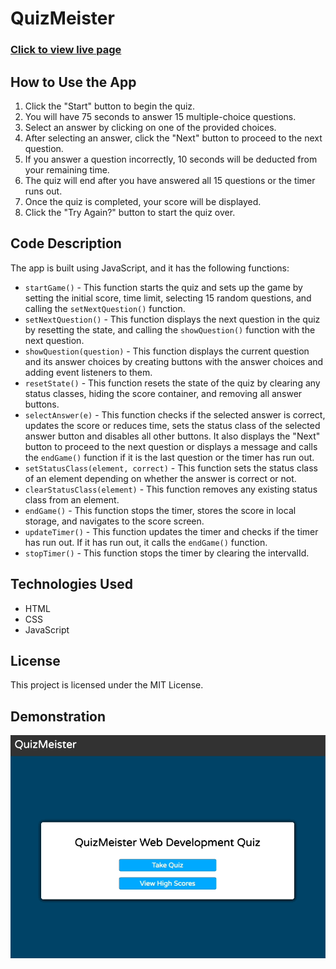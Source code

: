 # QuizMeister

### [Click to view live page](https://pchandler858.github.io/My-Portfolio/)

## How to Use the App

1.  Click the "Start" button to begin the quiz.
2.  You will have 75 seconds to answer 15 multiple-choice questions.
3.  Select an answer by clicking on one of the provided choices.
4.  After selecting an answer, click the "Next" button to proceed to the next question.
5.  If you answer a question incorrectly, 10 seconds will be deducted from your remaining time.
6.  The quiz will end after you have answered all 15 questions or the timer runs out.
7.  Once the quiz is completed, your score will be displayed.
8.  Click the "Try Again?" button to start the quiz over.

## Code Description

The app is built using JavaScript, and it has the following functions:

- `startGame()` - This function starts the quiz and sets up the game by setting the initial score, time limit, selecting 15 random questions, and calling the `setNextQuestion()` function.
- `setNextQuestion()` - This function displays the next question in the quiz by resetting the state, and calling the `showQuestion()` function with the next question.
- `showQuestion(question)` - This function displays the current question and its answer choices by creating buttons with the answer choices and adding event listeners to them.
- `resetState()` - This function resets the state of the quiz by clearing any status classes, hiding the score container, and removing all answer buttons.
- `selectAnswer(e)` - This function checks if the selected answer is correct, updates the score or reduces time, sets the status class of the selected answer button and disables all other buttons. It also displays the "Next" button to proceed to the next question or displays a message and calls the `endGame()` function if it is the last question or the timer has run out.
- `setStatusClass(element, correct)` - This function sets the status class of an element depending on whether the answer is correct or not.
- `clearStatusClass(element)` - This function removes any existing status class from an element.
- `endGame()` - This function stops the timer, stores the score in local storage, and navigates to the score screen.
- `updateTimer()` - This function updates the timer and checks if the timer has run out. If it has run out, it calls the `endGame()` function.
- `stopTimer()` - This function stops the timer by clearing the intervalId.

## Technologies Used

- HTML
- CSS
- JavaScript

## License

This project is licensed under the MIT License.

## Demonstration

![screen-gif](/assets/demo.gif)
